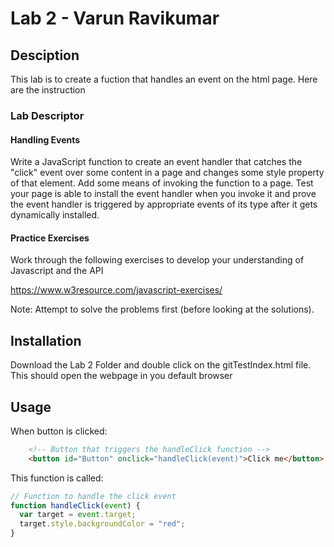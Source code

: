 # Lab 2 - Varun Ravikumar

## Desciption
This lab is to create a fuction that handles an event on the html page. Here are the instruction

### Lab Descriptor

#### Handling Events
Write a JavaScript function to create an event handler that catches the "click" event over some content in a page and changes some style property of that element. Add some means of invoking the function to a page. Test your page is able to install the event handler when you invoke it and prove the event handler is triggered by appropriate events of its type after it gets dynamically installed.

#### Practice Exercises
Work through the following exercises to develop your understanding of Javascript and the API

https://www.w3resource.com/javascript-exercises/

Note: Attempt to solve the problems first (before looking at the solutions).

## Installation
Download the Lab 2 Folder and double click on the gitTestIndex.html file. This should open the webpage in you default browser

## Usage

When button is clicked:
```html
    <!-- Button that triggers the handleClick function -->
    <button id="Button" onclick="handleClick(event)">Click me</button>
```
This function is called:
```javascript
// Function to handle the click event    
function handleClick(event) {
  var target = event.target;
  target.style.backgroundColor = "red";
}
```